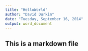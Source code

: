 ```yaml
---
title: "HelloWorld"
author: "David Durkin"
date: "Tuesday, September 16, 2014"
output: word_document
---
```


## This is a markdown file
